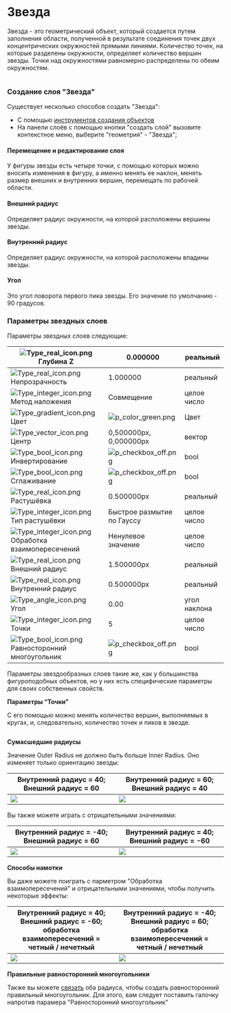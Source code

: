 # Звезда

Звезда - это геометрический объект, который создается путем заполнения области, полученной в результате соединения точек двух концентрических окружностей прямыми линиями. Количество точек, на которые разделены окружности, определяет количество вершин звезды. Точки над окружностями равномерно распределены по обеим окружностям.

<figure><img src="https://lh7-us.googleusercontent.com/tGrTiVQeTDqgv4fn9lTcXkMoVougVhOswzz0Rp0taN6yoJbPvk978RDTknFOUYUpshZm_T6a1HgaKzQbfk7qZ11LPvTvB7P_hFsB2VvBybHX3ctpFTZD3_Khm6sRwWR9cOfAt3UcyBYjH8TOaJDbjko" alt=""><figcaption></figcaption></figure>

### **Создание слоя "Звезда"**

Существует несколько способов создать "Звезда":

* С помощью [инструментов создания объектов](../osnovnye-principy/instrumenty.md#instrumenty-sozdaniya-obektov)
* На панели слоёв с помощью кнопки "создать слой" вызовите контекстное меню, выберите "геометрия" - "Звезда";

#### Перемещение и редактирование слоя <a href="#docs-internal-guid-778dec26-7fff-b8b7-9a6f-b688e85acbbc" id="docs-internal-guid-778dec26-7fff-b8b7-9a6f-b688e85acbbc"></a>

У фигуры звезды есть четыре точки, с помощью которых можно вносить изменения в фигуру, а именно менять ее наклон, менять размер внешних и внутренних вершин, перемещать по рабочей области.

#### Внешний радиус

Определяет радиус окружности, на которой расположены вершины звезды.

#### Внутренний радиус

Определяет радиус окружности, на которой расположены впадины звезды.

#### Угол

Это угол поворота первого пика звезды. Его значение по умолчанию - 90 градусов.

### Параметры звездных слоев <a href="#docs-internal-guid-0dc75d8e-7fff-f75d-ff9a-2caf3c5b3197" id="docs-internal-guid-0dc75d8e-7fff-f75d-ff9a-2caf3c5b3197"></a>

Параметры звездных слоев следующие:

| <img src="https://lh7-us.googleusercontent.com/_IPhrOpxmseZ_oUf6M04RiJIlbUM8GpTTAKa3GwA8AycSpjjAajS15BhbNsiKisdP9KDXCyssTV-kW_8228z_7lAO6RM-Paixjj-wj5FRKft5PLNV9lAJfP7w-LicqkcMuJBkYYkb64OJ7FvaJU9Vok" alt="Type_real_icon.png" data-size="line"> Глубина Z                       | 0.000000                                                                                                                                                                                                                  | реальный     |
| ---------------------------------------------------------------------------------------------------------------------------------------------------------------------------------------------------------------------------------------------------------------------------------- | ------------------------------------------------------------------------------------------------------------------------------------------------------------------------------------------------------------------------- | ------------ |
| <img src="https://lh7-us.googleusercontent.com/HoWlU9NOx--nIzPuxEZmeyypABSF8_G_iLdFLOUysU2yIxT5JJbZnQ4pjnW_zxa_PjNHIkD5QdIia7R2JaWWoI9rN6Dhb0WVzMSP-pu6hgS3_jrnlFWjqH0VaKlb9PgqmBZblwiEb9nLvk9OmHl3qJo" alt="Type_real_icon.png" data-size="line"> Непрозрачность                  | 1.000000                                                                                                                                                                                                                  | реальный     |
| <img src="https://lh7-us.googleusercontent.com/mhsnCTPeLNZ997aX5i_PFbfl2RWEvzYzBSQif53ZXsL-rVd2Y_ehbBTP2mmWPZNcSrSHlNQb24_O7NWiu-9wS7DK2ptUQkzP7BbRiwQqjHeQMwPOImsyvzsITloO2TJrST46k_IrVUfr4IfE495wU38" alt="Type_integer_icon.png" data-size="line"> Метод наложения              | Совмещение                                                                                                                                                                                                                | целое число  |
| <img src="https://lh7-us.googleusercontent.com/Ju-JzoxZ4RZTNEUFRRzY-Zy9B5p93J77JE6Ck62QPE_OoH3ks_q6Wtxl4f0rFiolp2GPF2Wt2yDnmu7YFWJCbMk9JTjOSbi4vzgpFdI-Vn4gRFIXZPPtcfbc-81-ix9FalkeuLNn0qH6XGKPkyHAkHc" alt="Type_gradient_icon.png" data-size="line"> Цвет                        | ![p\_color\_green.png](https://lh7-us.googleusercontent.com/QU\_lZvZdoyG6Ql3AbjfQckfGtJDNp-Y1Q-jqpSLk6XGpEKBdUwHJwrw\_nU9wh7V4AakwAaS-kVHuvNwWGo2a-KDzTGF9ZJRVWbFIuu\_kGTUgS9nqc7vfGrthyodS9JWY2IYEnzlM6JmKpaQQMAVXWHE)   | Цвет         |
| <img src="https://lh7-us.googleusercontent.com/OViCi9s7s1GZZji4l9iFRRn3usvltO8DjDlihLP4ansNNE1DgQQbW0isTFrYPdFGndjaob3uGiUBVH2nEJb9JdjfB_DQQa1uTS3XA-XcX4uCCFYjdYdb5NWBx0bIX_hgYLxWywyIeG-GiZE7itOXvL4" alt="Type_vector_icon.png" data-size="line"> Центр                         | 0,500000px, 0,000000px                                                                                                                                                                                                    | вектор       |
| <img src="https://lh7-us.googleusercontent.com/Fhbe6mUqqoVATqLkLYMjfm6E4W6whkYzawNmjZ99jiz9CWS7_uTS_MjOqSY24ZVE4Mr7tU-0AaPCwzn5XDVoB5tVCIZns7kj5vIcGkLw3h2k-_Wg0q-gB1D6XRG0peDJmDw7TAqf427Bu1v7zHwkA68" alt="Type_bool_icon.png" data-size="line"> Инвертирование                  | ![p\_checkbox\_off.png](https://lh7-us.googleusercontent.com/HWyMicxtj\_P\_\_KNRibbslm08YNK\_pFdZA6xpjwcIXDMS6cQJdOTR8l55ZWBrJUszthOLp9wo4xMC1slNrxjKnojx1JzNyno3NG1Jm8VJVi7pWkoqB4wVZ4Rkm9qxl2Cbt0aZGIzhEK7utuf40EusNwc) | bool         |
| <img src="https://lh7-us.googleusercontent.com/xqZQ08Y9sWe2uqC1dvYUnSCnEi-A0ttSgGRaiMS00eNoUx_29FqC9xGCSgl58J_GUmD7uazizg2lAH0OmpOXUlXLMs5W7dwa1i6SJJnB0cRJ2f8wWIIeWQ8PzFxO5XkM1MsB9LAC5JtSJbJDk_lj6d0" alt="Type_bool_icon.png" data-size="line"> Сглаживание                     | ![p\_checkbox\_off.png](https://lh7-us.googleusercontent.com/zyDFIkSj6\_qRiq1S1LMM-LyrhARIpmCeqbZ8MVsRmhwtoUO8JUDblKtv9a2ujPxTrADnHxsSPNoGNds\_hDB5yoQhfB3mXkqWOHueAhpmBakScVeql9AUQtwPW\_2DrpRHxwKveCHPzMVtScQdndJGidc)  | bool         |
| <img src="https://lh7-us.googleusercontent.com/T-nzJROsn_Q9yzDKgwEIzb3UAOeNkbOGaCVRkLkmG7_AwuWKWAFEsrNgCB42vb46OnUYwUKf4pUyFGMmKXEEa3fl4oxa28cDpmdSZtqz72qRK1Iqsc_LTn-6E1rCZBi3clALPNoB1eGE-oM2PFS-u7w" alt="Type_real_icon.png" data-size="line"> Растушёвка                      | 0.500000px                                                                                                                                                                                                                | реальный     |
| <img src="https://lh7-us.googleusercontent.com/rgSj6aCXO7aYQ1piKublX_n0A62BKn-hZHAUeEh5VQJhZntKJq8FLVeT82J8gJgGizIRhnOhb91gJu92cYF81rSD4UydRjvSCz5Fhawp7QJw3KUwTUbQTQhru6nlgTep5IbDerF1k-GtdT-LGNaSF74" alt="Type_integer_icon.png" data-size="line"> Тип растушёвки               | Быстрое размытие по Гауссу                                                                                                                                                                                                | целое число  |
| <img src="https://lh7-us.googleusercontent.com/HH8YprXyphcxDLJT21rS5VFFwzoNHbbXvol5D3lD0xySmf4ENPN9aIC1wX43SooMxYQha6mF4-efjWrht3ROpdaAKkOTIvAuT0k94O7M30L_YEJNRd8fDuBxKApcnxchhZmy-RZgc15niQaLLD7dLSU" alt="Type_integer_icon.png" data-size="line"> Обработка взаимопересечений  | Ненулевое значение                                                                                                                                                                                                        | целое число  |
| <img src="https://lh7-us.googleusercontent.com/fqT8uA-VSGZlWreqdgvd6LCc1BbcZSjywKL4GM1lNjGg1tGwsoi4rzKfD9T4jugNP6s0dHJ9Uvl0csaDnz6-2PBo6pSVGhkGeSD5yOVO1zUe8yEThk_4ihjxh_IvZzoQpPYwMg_rdAtrtS-cPhVQ1jc" alt="Type_real_icon.png" data-size="line"> Внешний радиус                  | 1.500000px                                                                                                                                                                                                                | реальный     |
| <img src="https://lh7-us.googleusercontent.com/Ck7cMZ93JoGhNU4KujXeNyzifqO1sm2xBu1oSWoc0SAPvNqjWBFo0oCz_ctOCl2SE3lW99ITRae3vS9OXLs6A1A4yhxiO8IAim3VbkKLuSmeciYdJ2lmIt5_oq0YjR5DUykBZHpQT3cyK-Ynt849ipw" alt="Type_real_icon.png" data-size="line"> Внутренний радиус               | 0.500000px                                                                                                                                                                                                                | реальный     |
| <img src="https://lh7-us.googleusercontent.com/ROiNf7n5Kqj55Uy6a5Zo2uMbTrdYn-VCjbNjybXOYkxxFYxAMC5xhI9s4uz5F1TncrnRzVDG8VMvDkbzAOxGxrO3s3qb8utsIgYIAwLKE-0ZWc53dg1qfX9_fl9Vp-qMIqlDW9OmrHATlJJlCEBIs60" alt="Type_angle_icon.png" data-size="line"> Угол                           | 0.00                                                                                                                                                                                                                      | угол наклона |
| <img src="https://lh7-us.googleusercontent.com/7l6pE2zGGMtPa_G4HDWdHbj7CaCtBpPXa2HgABBkOv5vg2zKtV27RR9u0pPvlhtxbXlv_S3UunNIPDvfWibUbX1ZoA1H4WmGhS-6z-QLEduNm1GXGfCOV3Jg8ibhm7Hw85bUe48T0PzzaDL2lgGhg40" alt="Type_integer_icon.png" data-size="line"> Точки                        | 5                                                                                                                                                                                                                         | целое число  |
| <img src="https://lh7-us.googleusercontent.com/ey6P__xUZ0NGPQMU1I8GXMGFoPOK0KPTFjjz1hbEnQli8gyfkvDnDy9yhFlcaglDAxEpyL3MdPcGnXqQoa9ULReGuoD3e2DowIeI4J4-Cx-5tM1EtImUJKcgSxfY04Mn6jAMFQt588P6831TWgCy4P4" alt="Type_bool_icon.png" data-size="line"> Равносторонний многоугольник    | ![p\_checkbox\_off.png](https://lh7-us.googleusercontent.com/zHCDFEYAlXecpuVLCWT4VPyCMKiCZHXzCglfOXwRYwXdIc\_g5bOCtdku6moD0EbAjqwE3Y1c2loD4py2bcfzl1k6CI0Pt4wR1tA2JFYgFQJoDCQZSMP9welM3LrI79bukKkAwVjunn878ChdIa9zQbE)    | bool         |

Параметры звездообразных слоев такие же, как у большинства фигуроподобных объектов, но у них есть специфические параметры для своих собственных свойств.

**Параметры “Точки”**

С его помощью можно менять количество вершин, выполняемых в кругах, и, следовательно, количество точек и пиков в звезде.

<figure><img src="https://lh7-us.googleusercontent.com/6Ff7XdlUFni5rFLqxZmC14TSpxjJjd7CW8RzNAGASLQlv27r69RmdIdUbOqqT64hvCpEd8yTVTXhOAL10JjlftyTBZu4R4k5mT-pdrLob9meLHZZTTcf_AbCtTIQcCempoCjUvVRf1zjGmKcfAIJvak" alt=""><figcaption></figcaption></figure>

**Сумасшедшие радиусы**

Значение Outer Radius не должно быть больше Inner Radius. Оно изменяет только ориентацию звезды:

| Внутренний радиус = 40; Внешний радиус = 60                                                                                                                                                        | Внутренний радиус = 60; Внешний радиус = 40                                                                                                                                                         |
| -------------------------------------------------------------------------------------------------------------------------------------------------------------------------------------------------- | --------------------------------------------------------------------------------------------------------------------------------------------------------------------------------------------------- |
| ![](https://lh7-us.googleusercontent.com/vlzocsLoPR9YTY0xh71bpUv3y8f1hFmFQqcQovwaNG10CmsahZtpo2IjCz\_KI-36T9RYBZqTXxqUvktxArvfl1inog0qsqNqzlelEi9H1SIlKiuwWlucnoCfphLtfCJFoCsXm89wN03HY4DXCnI3K3o) | ![](https://lh7-us.googleusercontent.com/k5Tlgs\_vHLQIE1kiFqv6QZTtWecYRrlXVxH4R6a1lXhOwfejA1xiid55HYFBEy1ml4WGZ8p6rmKBMAgX4\_ccjMzR2qhO8u0x8LQqIXWIR4AhBmCfA4w243ohe3vfhb9cF6EmmLrqRk08yDtS-IU3VTg) |

Вы также можете играть с отрицательными значениями:

| Внутренний радиус = -40; Внешний радиус = 60                                                                                                                                                      | Внутренний радиус = 40; Внешний радиус = -60                                                                                                                                                            |
| ------------------------------------------------------------------------------------------------------------------------------------------------------------------------------------------------- | ------------------------------------------------------------------------------------------------------------------------------------------------------------------------------------------------------- |
| ![](https://lh7-us.googleusercontent.com/7DxaPxjyzkmdzvK40HeAGnH9ASQ3OXl5ONRVNtuaJ8y5Vg28-pRLsNTYbRT3z7AnJLNt5z7QC2x9JVdCb4KLQ6jwpaHoW4ySPKP749taXyeL2ngHGF84aQOvjJjfrW8xE-fZAIWrCVF7E1rz4Xz8Nd8) | ![](https://lh7-us.googleusercontent.com/89blCnB84zmQOF4O1jon9fSQpz0IYeF\_gmvDQ9lH-gYP4b8mAqyk9-YPtBQN\_tfD5A\_zXYwP998oUZfe\_XGlhuWm2Q8ulUk9GwiQLxshYDGS\_wMyY\_5d7KwYb9ssGub642OOEU45o30m1xWSdxfBqSU) |

**Способы намотки**

Вы даже можете поиграть с парметром "Обработка взаимопересечений" и отрицательными значениями, чтобы получить некоторые эффекты:

| Внутренний радиус = 40; Внешний радиус = -60; обработка взаимопересечений = четный / нечетный                                                                                                          | Внутренний радиус = -40; Внешний радиус = 60; обработка взаимопересечений = четный / нечетный                                                                                                       |
| ------------------------------------------------------------------------------------------------------------------------------------------------------------------------------------------------------ | --------------------------------------------------------------------------------------------------------------------------------------------------------------------------------------------------- |
| ![](https://lh7-us.googleusercontent.com/DdjCU86\_QoXszASV50uLtFIDZuhKG-hgdVDEF5WR33IbE\_yCQCSYaz5-ZMHee3HsVahW51nKQO\_dox-33Y0DOgU-UVSdwXcW497H9\_0GFnjR7mfyt-ANBFRZLID6a7j4Y\_nZzmRloaplHcjrpQGBjOM) | ![](https://lh7-us.googleusercontent.com/XociWEsQWfhdzMTDdRXCFXVsZl7zhsucgcymHxSm5jLEOLiczVI1UU7D2I6KZGRH72xBVz9wK6ezPTMfwRl5bOtNTYJJdaWqIaNcO03D\_VBD3XgejU8gIvX32nLXiXyvRXrb\_0j0swQ7svBrn86PgSE) |

**Правильные равносторонний многоугольники**

Также вы можете [связать](https://synfig.readthedocs.io/en/latest/main\_concepts/linking.html#linking) оба радиуса, чтобы создать равносторонний правильный многоугольник. Для этого, вам следует поставить галочку напротив парамера "Равносторонний многоугольник"

<figure><img src="https://lh7-us.googleusercontent.com/Ku87gmYiKYwKCnMvc0vVtcsOTw51CPiTb_fMf3oXE4-XQBaC3Eh3C-_8QCchIZ0HysoifqLidcZj6k9Kl1OFJEKpl9CandVZT0GpzL2f94YzJYVyZxsA_FH-4J6sopUBtLyMsb20X9NkUCB_SCXjxXQ" alt=""><figcaption></figcaption></figure>

<figure><img src="https://lh7-us.googleusercontent.com/Fwf6tWgY2G_TKVo3hjGpYKbv9VLtjl0ksMiRWMBLuh0dd_poWeDqmPTmidMpzf4Rq6wQQbl_GE20UMRvI8rLAhZlah9N1qQxPs3_lbJHrr6s3F9h2-3brSED3gFnVmuLKZg7WIRAa99XYXlkb1PrO-c" alt=""><figcaption></figcaption></figure>
